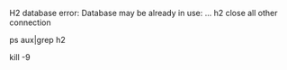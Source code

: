 H2 database error: Database may be already in use: ... h2 close all other connection

ps aux|grep h2

kill -9 